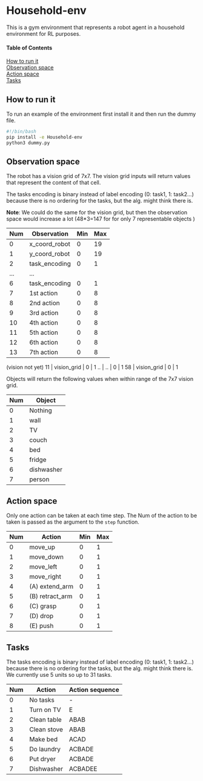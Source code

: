# Household-env

This is a gym environment that represents a robot agent in a household environment for RL purposes.

#### Table of Contents  
[How to run it](#how-to-run-it)  
[Observation space](#observation-space)  
[Action space](#action-space)  
[Tasks](#tasks)


## How to run it

To run an example of the environment first install it and then run the dummy file.
```bash
#!/bin/bash
pip install -e Household-env 
python3 dummy.py
```

## Observation space

The robot has a vision grid of 7x7. The vision grid inputs will return values that represent the content of that cell. 

The tasks encoding is binary instead of label encoding (0: task1, 1: task2...) because there is no ordering for the
 tasks, but the alg. might think there is.
 
 **Note**: We could do the same for the vision grid, but then the observation space would increase a lot (48*3=147 for
  for only 7 representable objects )

Num   | Observation                |  Min   |  Max
------|----------------------------|--------|-------
0     | x_coord_robot              |  0     |  19
1     | y_coord_robot              |  0     |  19
2     | task_encoding              |  0     |  1
...   | ...                        |        |  
6     | task_encoding              |  0     |  1
7     | 1st action                 |  0     |  8
8     | 2nd action                 |  0     |  8
9     | 3rd action                 |  0     |  8
10    | 4th action                 |  0     |  8
11    | 5th action                 |  0     |  8
12    | 6th action                 |  0     |  8
13    | 7th action                 |  0     |  8
(vision not yet)
11    | vision_grid                |  0     |  1
..    | ..                         |  0     |  1
58    | vision_grid                |  0     |  1

Objects will return the following values when within range of the 7x7 vision grid.

Num   | Object
------|---------------
0     | Nothing
1     | wall
2     | TV
3     | couch
4     | bed
5     | fridge
6     | dishwasher
7     | person

## Action space

Only one action can be taken at each time step. The Num of the action to be taken is passed as the argument to the
 `step` function.

Num   | Action                     |  Min   |  Max
------|----------------------------|--------|-------
0     | move_up                    |  0     |  1
1     | move_down                  |  0     |  1
2     | move_left                  |  0     |  1
3     | move_right                 |  0     |  1
4     | (A) extend_arm             |  0     |  1
5     | (B) retract_arm            |  0     |  1
6     | (C) grasp                  |  0     |  1
7     | (D) drop                   |  0     |  1
8     | (E) push                   |  0     |  1

## Tasks

The tasks encoding is binary instead of label encoding (0: task1, 1: task2...) because there is no ordering for the
 tasks, but the alg. might think there is. We currently use 5 units so up to 31 tasks.
 
Num   | Action                     |  Action sequence
------|----------------------------|-----------------
0     | No tasks                   |  -
1     | Turn on TV                 |  E
2     | Clean table                |  ABAB
3     | Clean stove                |  ABAB
4     | Make bed                   |  ACAD
5     | Do laundry                 |  ACBADE
6     | Put dryer                  |  ACBADE
7     | Dishwasher                 |  ACBADEE

